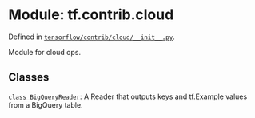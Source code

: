 <div itemscope itemtype="http://developers.google.com/ReferenceObject">
<meta itemprop="name" content="tf.contrib.cloud" />
</div>

# Module: tf.contrib.cloud



Defined in [`tensorflow/contrib/cloud/__init__.py`](https://www.tensorflow.org/code/tensorflow/contrib/cloud/__init__.py).

Module for cloud ops.

## Classes

[`class BigQueryReader`](../../tf/contrib/cloud/BigQueryReader.md): A Reader that outputs keys and tf.Example values from a BigQuery table.

